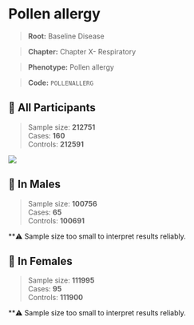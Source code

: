 # Pollen allergy

> **Root:** Baseline Disease  

> **Chapter:** Chapter X- Respiratory  

> **Phenotype:** Pollen allergy  

> **Code:** `POLLENALLERG`

## 🧪 All Participants  
> Sample size: **212751**  
> Cases: **160**  
> Controls: **212591**
<img src="/Disease/Figures/ALL/Baseline/POLLENALLERG.png"/>
<CsvTable src="/Disease_Data/ALL/Baseline/LG_POLLENALLERG.csv" label="🔍 View full results" />

## 👨 In Males  
> Sample size: **100756**  
> Cases: **65**  
> Controls: **100691**

**⚠️ Sample size too small to interpret results reliably.

## 👩 In Females  
> Sample size: **111995**  
> Cases: **95**  
> Controls: **111900**

**⚠️ Sample size too small to interpret results reliably.
